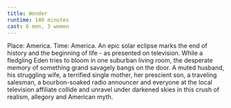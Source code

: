 ```yaml
---
title: Wonder
runtime: 140 minutes
cast: 6 men, 3 women
---
```

Place: America. Time: America. An epic solar eclipse marks the end of history and the beginning of life - as presented on television. While a fledgling Eden tries to bloom in one suburban living room, the desperate memory of something grand savagely bangs on the door. A muted husband, his struggling wife, a terrified single mother, her prescient son, a traveling salesman, a bourbon-soaked radio announcer and everyone at the local television affiliate collide and unravel under darkened skies in this crush of realism, allegory and American myth.

